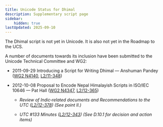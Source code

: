 ```yaml
---
title: Unicode Status for Dhimal
description: Supplementary script page
sidebar:
    hidden: true
lastUpdated: 2025-09-10
---
```


The Dhimal script is not yet in Unicode. It is also not yet in the Roadmap to the UCS.

[comment]: # (end of intro)

[comment]: # (start of blocks)



[comment]: # (end of blocks)

[comment]: # (start of chars)



[comment]: # (end of chars)

[comment]: # (start of rest)

A number of documents towards its inclusion have been submitted to the Unicode Technical Committee and WG2:

- 2011-09-29 Introducing a Script for Writing Dhimal — Anshuman Pandey ([WG2 N4140](https://www.unicode.org/wg2/docs/n4140.pdf), [L2/11-348](http://www.unicode.org/cgi-bin/GetMatchingDocs.pl?L2/11-348))

- 2012-10-08 Proposal to Encode Nepal Himalayish Scripts in ISO/IEC 10646 — Pat Hall ([WG2 N4347](https://www.unicode.org/wg2/docs/n4347.pdf), [L2/12-365](http://www.unicode.org/cgi-bin/GetMatchingDocs.pl?L2/12-365))

  - _Review of Indic‐related documents and Recommendations to the UTC ([L2/12-378](http://www.unicode.org/cgi-bin/GetMatchingDocs.pl?L2/12-378)) (See point II.)_

  - _UTC #133 Minutes ([L2/12-343](http://www.unicode.org/L2/L2012/12343.htm)) (See D.10.1 for decision and action items)_
